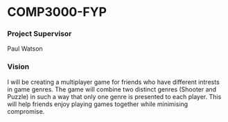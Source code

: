 # COMP3000-FYP
### Project Supervisor
Paul Watson

### Vision
I will be creating a multiplayer game for friends who have different intrests in game genres. The game will combine two distinct genres (Shooter and Puzzle) in such a way that only one genre is presented to each player. This will help friends enjoy playing games together while minimising compromise.
